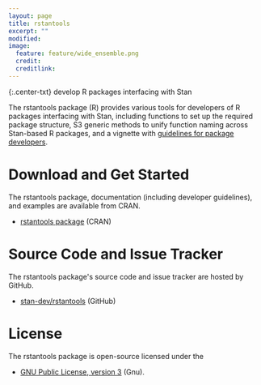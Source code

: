 ```yaml
---
layout: page
title: rstantools
excerpt: ""
modified:
image:
  feature: feature/wide_ensemble.png
  credit:
  creditlink:
---
```


{:.center-txt}
develop R packages interfacing with Stan

The rstantools package <span class="note">(R)</span> provides various tools for
developers of R packages interfacing with Stan, including functions to set up
the required package structure, S3 generic methods to unify function naming
across Stan-based R packages, and a vignette with
<a href="https://CRAN.R-project.org/package=rstantools/vignettes/developer-guidelines.html">
guidelines for package developers</a>.


# Download and Get Started

The rstantools package, documentation (including developer guidelines),
and examples are available from CRAN.

* <p>
  <a href="https://CRAN.R-project.org/package=rstantools">rstantools
  package</a>
  <span class="note">(CRAN)</span>
  </p>

# Source Code and Issue Tracker

The rstantools package's source code and issue tracker are hosted by GitHub.

* <p>
  <a href="https://github.com/stan-dev/rstantools">stan-dev/rstantools</a>
  <span class="note">(GitHub)</span>
  </p>


# License

The rstantools package is open-source licensed under the

* <p>
  <a href="http://www.gnu.org/licenses/gpl-3.0.en.html">GNU Public License, version 3</a>
  <span class="note">(Gnu)</span>.
  </p>
